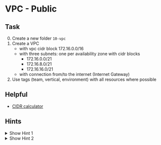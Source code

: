 # VPC - Public


## Task
0. Create a new folder `10-vpc`
0. Create a VPC 
    - with vpc cidr block 172.16.0.0/16
    - with three subnets: one per availability zone with cidr blocks
        - 172.16.0.0/21
        - 172.16.8.0/21
        - 172.16.16.0/21
    - with connection from/to the internet (Internet Gateway)
0. Use tags (team, vertical, environment) with all resources where possible


## Helpful
- [CIDR calculator](https://www.ipaddressguide.com/cidr)


## Hints
<details><summary>Show Hint 1</summary><p>

You need 10 resources
</p></details>


<details><summary>Show Hint 2</summary><p>

Resources: aws_vpc, aws_internet_gateway, aws_subnet, aws_route_table, aws_route, aws_route_table_association
</p></details>
